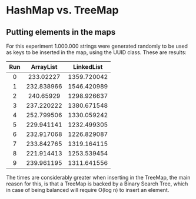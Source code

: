 # HashMap vs. TreeMap

## Putting elements in the maps

For this experiment 1.000.000 strings were generated randomly to be used as keys to be inserted in the map, using the UUID class. These are results: 

| Run  | ArrayList | LinkedList |
| :--: | :-------: | :--------: |
| 0    |233.02227|1359.720042|
| 1    |232.838966|1546.420989|
| 2    |240.65929|1298.926637|
| 3    |237.220222|1380.671548|
| 4    |252.799506|1330.059242|
| 5    |229.941141|1232.499305|
| 6    |232.917068|1226.829087|
| 7    |233.842765|1319.164115|
| 8    |221.914413|1253.539454|
| 9    |239.961195|1311.641556|

The times are considerably greater when inserting in the TreeMap, the main reason for this, is that a TreeMap is backed by a Binary Search Tree, which in case of being balanced will require O(log n) to insert an element. 

